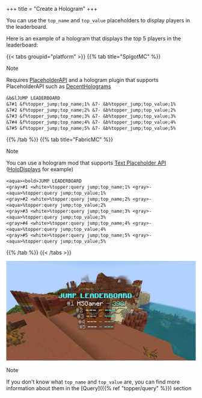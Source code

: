 +++
title = "Create a Hologram"
+++



You can use the `top_name` and `top_value` placeholders to display players in the leaderboard.

Here is an example of a hologram that displays the top 5 players in the leaderboard:

{{< tabs groupid="platform" >}}
{{% tab title="SpigotMC" %}}
> [!NOTE]
> Requires [PlaceholderAPI](https://placeholderapi.com) and a hologram plugin that supports PlaceholderAPI such as [DecentHolograms](https://www.spigotmc.org/resources/decentholograms-1-8-1-21-1-papi-support-no-dependencies.96927/)

```
&b&lJUMP LEADERBOARD
&7#1 &f%topper_jump;top_name;1% &7- &b%topper_jump;top_value;1%
&7#2 &f%topper_jump;top_name;2% &7- &b%topper_jump;top_value;2%
&7#3 &f%topper_jump;top_name;3% &7- &b%topper_jump;top_value;3%
&7#4 &f%topper_jump;top_name;4% &7- &b%topper_jump;top_value;4%
&7#5 &f%topper_jump;top_name;5% &7- &b%topper_jump;top_value;5%
```
{{% /tab %}}
{{% tab title="FabricMC" %}}
> [!NOTE]
> You can use a hologram mod that supports [Text Placeholder API](https://modrinth.com/mod/placeholder-api) ([HoloDisplays](https://modrinth.com/mod/holodisplays) for example)

```
<aqua><bold>JUMP LEADERBOARD
<gray>#1 <white>%topper:query jump;top_name;1% <gray>- <aqua>%topper:query jump;top_value;1%
<gray>#2 <white>%topper:query jump;top_name;2% <gray>- <aqua>%topper:query jump;top_value;2%
<gray>#3 <white>%topper:query jump;top_name;3% <gray>- <aqua>%topper:query jump;top_value;3%
<gray>#4 <white>%topper:query jump;top_name;4% <gray>- <aqua>%topper:query jump;top_value;4%
<gray>#5 <white>%topper:query jump;top_name;5% <gray>- <aqua>%topper:query jump;top_value;5%
```
{{% /tab %}}
{{< /tabs >}}

![hologram](hologram.png)

> [!NOTE]
> If you don't know what `top_name` and `top_value` are, you can find more information about them in the [Query]({{% ref "topper/query" %}}) section
